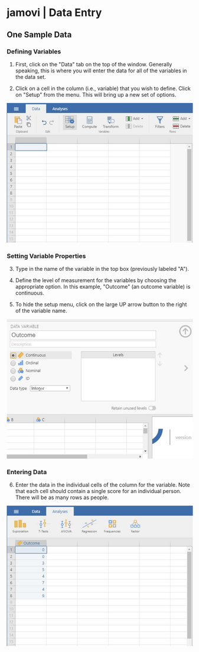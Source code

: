 # jamovi | Data Entry

## One Sample Data

### Defining Variables

1. First, click on the "Data" tab on the top of the window. Generally speaking, this is where you will enter the data for all of the variables in the data set. 

2. Click on a cell in the column (i.e., variable) that you wish to define. Click on "Setup" from the menu. This will bring up a new set of options.

<p align="center"><kbd><img src="onesample1.png"></kbd></p>

### Setting Variable Properties

3. Type in the name of the variable in the top box (previously labeled "A").

4. Define the level of measurement for the variables by choosing the appropriate option. In this example, "Outcome" (an outcome variable) is continuous.

5. To hide the setup menu, click on the large UP arrow button to the right of the variable name.

<p align="center"><kbd><img src="onesample2.png"></kbd></p>

### Entering Data

6. Enter the data in the individual cells of the column for the variable. Note that each cell should contain a single score for an individual person. There will be as many rows as people. 

<p align="center"><kbd><img src="onesample3.png"></kbd></p>
